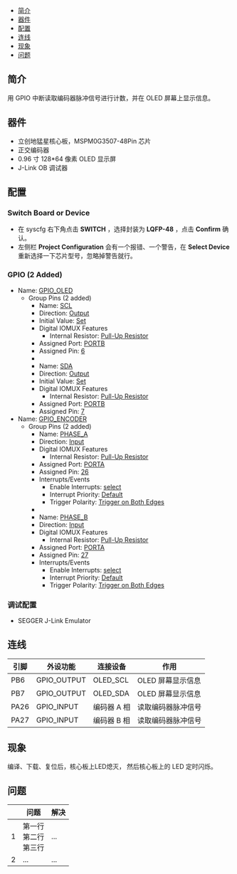 * [简介](#简介)
* [器件](#器件)
* [配置](#配置)
* [连线](#连线)
* [现象](#现象)
* [问题](#问题)

## 简介
用 GPIO 中断读取编码器脉冲信号进行计数，并在 OLED 屏幕上显示信息。

## 器件
- 立创地猛星核心板，MSPM0G3507-48Pin 芯片
- 正交编码器
- 0.96 寸 128*64 像素 OLED 显示屏
- J-Link OB 调试器

## 配置
### Switch Board or Device
- 在 syscfg 右下角点击 **SWITCH** ，选择封装为 **LQFP-48** ，点击 **Confirm** 确认。
- 左侧栏 **Project Configuration** 会有一个报错、一个警告，在 **Select Device** 重新选择一下芯片型号，忽略掉警告就行。
### GPIO (2 Added)
* Name: <u>GPIO_OLED</u>
  - Group Pins (2 added)
    * Name: <u>SCL</u>
    * Direction: <u>Output</u>
    * Initial Value: <u>Set</u>
    - Digital IOMUX Features
      * Internal Resistor: <u>Pull-Up Resistor</u>
    * Assigned Port: <u>PORTB</u>
    * Assigned Pin: <u>6</u>
    * 
    * Name: <u>SDA</u>
    * Direction: <u>Output</u>
    * Initial Value: <u>Set</u>
    - Digital IOMUX Features
      * Internal Resistor: <u>Pull-Up Resistor</u>
    * Assigned Port: <u>PORTB</u>
    * Assigned Pin: <u>7</u>
* Name: <u>GPIO_ENCODER</u>
  - Group Pins (2 added)
    * Name: <u>PHASE_A</u>
    * Direction: <u>Input</u>
    - Digital IOMUX Features
      * Internal Resistor: <u>Pull-Up Resistor</u>
    * Assigned Port: <u>PORTA</u>
    * Assigned Pin: <u>26</u>
    - Interrupts/Events
      * Enable Interrupts: <u>select</u>
      * Interrupt Priority: <u>Default</u>
      * Trigger Polarity: <u>Trigger on Both Edges</u>
    *
    * Name: <u>PHASE_B</u>
    * Direction: <u>Input</u>
    - Digital IOMUX Features
      * Internal Resistor: <u>Pull-Up Resistor</u>
    * Assigned Port: <u>PORTA</u>
    * Assigned Pin: <u>27</u>
    - Interrupts/Events
      * Enable Interrupts: <u>select</u>
      * Interrupt Priority: <u>Default</u>
      * Trigger Polarity: <u>Trigger on Both Edges</u>


### 调试配置
- SEGGER J-Link Emulator

## 连线

| 引脚 | 外设功能 | 连接设备 | 作用 |
| ---- | --- | --- | --- |
| PB6 | GPIO_OUTPUT | OLED_SCL | OLED 屏幕显示信息 |
| PB7 | GPIO_OUTPUT | OLED_SDA | OLED 屏幕显示信息 |
| PA26 | GPIO_INPUT | 编码器 A 相 | 读取编码器脉冲信号 |
| PA27 | GPIO_INPUT | 编码器 B 相 | 读取编码器脉冲信号 |

## 现象
编译、下载、复位后，核心板上LED熄灭，
然后核心板上的 LED 定时闪烁。

## 问题
|  | 问题 | 解决 |
| :---: | --- | --- |
| 1 | <div>第一行<br>第二行<br>第三行</div> | ... |
| 2 | ... | ... |